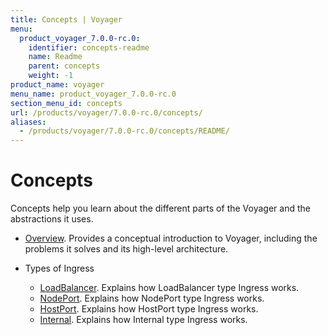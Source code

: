 ```yaml
---
title: Concepts | Voyager
menu:
  product_voyager_7.0.0-rc.0:
    identifier: concepts-readme
    name: Readme
    parent: concepts
    weight: -1
product_name: voyager
menu_name: product_voyager_7.0.0-rc.0
section_menu_id: concepts
url: /products/voyager/7.0.0-rc.0/concepts/
aliases:
  - /products/voyager/7.0.0-rc.0/concepts/README/
---
```

# Concepts

Concepts help you learn about the different parts of the Voyager and the abstractions it uses.

- [Overview](/products/voyager/7.0.0-rc.0/concepts/overview). Provides a conceptual introduction to Voyager, including the problems it solves and its high-level architecture.

- Types of Ingress
  - [LoadBalancer](/products/voyager/7.0.0-rc.0/concepts/ingress-types/loadbalancer). Explains how LoadBalancer type Ingress works.
  - [NodePort](/products/voyager/7.0.0-rc.0/concepts/ingress-types/nodeport). Explains how NodePort type Ingress works.
  - [HostPort](/products/voyager/7.0.0-rc.0/concepts/ingress-types/hostport). Explains how HostPort type Ingress works.
  - [Internal](/products/voyager/7.0.0-rc.0/concepts/ingress-types/internal). Explains how Internal type Ingress works.
